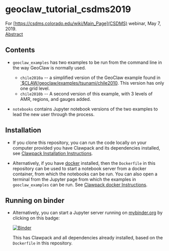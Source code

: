 # geoclaw_tutorial_csdms2019

For [https://csdms.colorado.edu/wiki/Main_Page](CSDMS) webinar, May 7, 2019.  
[Abstract](https://csdms.colorado.edu/wiki/Presenters-0439)

## Contents

 - `geoclaw_examples` has two examples to be run from the command line in 
   the way GeoClaw is normally used.
   
    - `chile2010a` -- a simplified version of the GeoClaw example found in
      [`$CLAW/geoclaw/examples/tsunami/chile2010](http://www.clawpack.org/gallery/gallery/gallery_geoclaw.html#chile-2010-tsunami).
      This version has only one grid level.
    - `chile2010b` -- A second version of this example, with 3 levels of AMR, 
    regions, and gauges added.

 - `notebooks` contains Jupyter notebook versions of the two examples to 
   lead the new user through the process.  



## Installation

 - If you clone this repository, you can run the code locally on your computer 
   provided you have Clawpack and its dependencies installed, see
   [Clawpack Installation Instructions](http://www.clawpack.org/installing.html).
   
 - Alternatively, if you have [docker](https://docs.docker.com/) installed, then
   the `Dockerfile` in this repository can be used to start a notebook server from a docker 
   container, from which the notebooks can be run.  You can also open a
   terminal from the Jupyter page from which the examples in `geoclaw_examples`
   can be run.  See [Clawpack docker Instructions](http://www.clawpack.org/docker_image.html).

## Running on binder

 - Alternatively, you can start a Jupyter server running on
   [mybinder.org](https://mybinder.org/) by clicking on this badge:
   
   [![Binder](https://mybinder.org/badge_logo.svg)](https://mybinder.org/v2/gh/clawpack/geoclaw_tutorial_csdms2019/master)

   This has Clawpack and all dependencies already installed, based on the `Dockerfile`
   in this repository.
